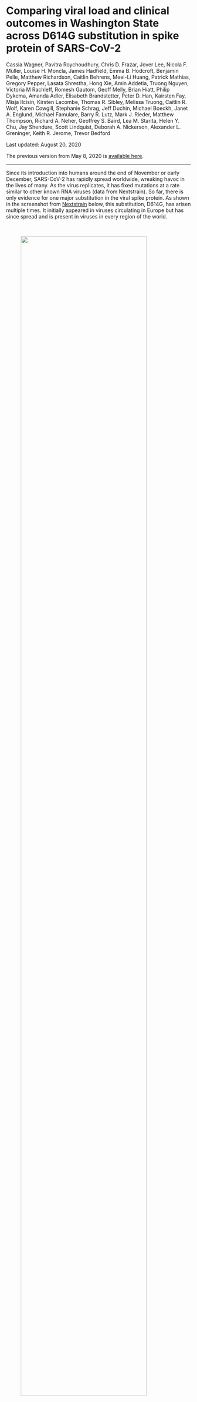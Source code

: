 # Comparing viral load and clinical outcomes in Washington State across D614G substitution in spike protein of SARS-CoV-2

Cassia Wagner, Pavitra Roychoudhury, Chris D. Frazar, Jover Lee, Nicola F. Müller, Louise H. Moncla, James Hadfield, Emma B. Hodcroft,  Benjamin Pelle, Matthew Richardson, Caitlin Behrens, Meei-Li Huang, Patrick Mathias, Gregory Pepper, Lasata Shrestha, Hong Xie, Amin Addetia, Truong Nguyen, Victoria M Rachleff, Romesh Gautom, Geoff Melly, Brian Hiatt, Philip Dykema, Amanda Adler, Elisabeth Brandstetter, Peter D. Han, Kairsten Fay, Misja Ilcisin, Kirsten Lacombe, Thomas R. Sibley, Melissa Truong, Caitlin R. Wolf, Karen Cowgill, Stephanie Schrag, Jeff Duchin, Michael Boeckh, Janet A. Englund, Michael Famulare, Barry R. Lutz, Mark J. Rieder, Matthew Thompson, Richard A. Neher, Geoffrey S. Baird, Lea M. Starita, Helen Y. Chu, Jay Shendure, Scott Lindquist, Deborah A. Nickerson, Alexander L. Greninger, Keith R. Jerome, Trevor Bedford

Last updated: August 20, 2020

The previous version from May 8, 2020 is [available here](https://github.com/blab/ncov-D614G/blob/39f87ba09a8e9ad1789052039f8602a445364b9e/README.md).

-------------------------------------------

Since its introduction into humans around the end of November or early December, SARS-CoV-2 has rapidly spread worldwide, wreaking havoc in the lives of many.
As the virus replicates, it has fixed mutations at a rate similar to other known RNA viruses (data from Nextstrain).
So far, there is only evidence for one major substitution in the viral spike protein.
As shown in the screenshot from [Nextstrain](https://nextstrain.org/ncov/global/?c=gt-S_614) below, this substitution, D614G, has arisen multiple times.
It initially appeared in viruses circulating in Europe but has since spread and is present in viruses in every region of the world.

<br>

<figure>
	<a id="nextstrain:D614G"></a>
	<img style="width:90%;" src="figures/nextstrain_d614g_2020-07-22.PNG" alt="">
</figure>

<br>

Here, we use SARS-CoV-2 genomes from individuals in Washington State to explore whether or not the Spike: D614G substitution has any impact on replication potential of the virus or clinical outcomes of patients infected by the virus.
We find preliminary evidence of increased viral load and lower age of infection with viruses containing the D614G spike substitution.
We do not find convincing evidence for a difference in clinical outcomes among patients infected with viruses containing this substitution.  

## SARS-CoV-2 replication fitness assessed by viral load across D614G spike substitution

We analyzed 1770 SARS-CoV-2 genomes collected between February 22, 2020 and April 29, 2020 from individuals in Washington State.
1128 genomes were from patients referred by a healthcare provider for nasal swab testing to the University of Washington (UW) Virology laboratory; 550 genomes were from samples collected by the Washington Department of Health (WA-DoH), and 92 samples were from self-collected nasal swabs mailed in for testing as part of the Seattle Coronavirus Assessment Network (SCAN).
These genomes were classified as belonging to clade D if they had an aspartic acid at position 614 in Spike or as belonging to clade G if they contained a glycine at Spike position 614.
837 sequences were classified into clade D, and 933 sequences were classified into clade G.
Early in the epidemic, the majority of circulating viruses belonged to clade D, but clade G viruses dominated later.
Notably, different sample sources had different time distributions of the viral lineages.
In UW Virology and SCAN samples, clade and time were highly correlated.
In WA-DoH samples, the clades were more evenly distributed over time (Fig. 1).

<br>

<figure>
	<a id="fig:clade-time"></a>
	<img width="80%"; src="figures/clade-time.jpg" alt="">
  <figcaption>**Figure 1: SARS-CoV-2 samples in Washington from Feb. 22, 2020 to April 29, 2020.** Samples are classified into clades D or G according to amino acid at position 614 in the Spike protein.
  </figcaption>
</figure>

<br><br>

We hypothesized that if D614G functionally improved virus replication, patients infected with 614G virus would have increased viral loads.
Using cycle threshold (Ct) from polymerase chain reaction (PCR) assays as a measurement of viral load, we found that patients with clade D viruses had an average higher Ct than patients with clade G viruses.
This difference was significant by Wilcoxon Rank Sum Test in samples from UW Virology (p-value = 1.5e-12, n = 879) and WA-DoH (p-value = 0.014, n = 550), but not when only using the samples from SCAN, where we had far fewer samples (p-value = 0.077, n = 92) (Fig. 2A).

Note: For UW Virology samples, only Ct from PCR with N1, N2 primers was considered in the above test and following analyses. UW Virology Laboratory used three different primer sets over the timeframe of the dataset. The majority of samples were screened with N1, N2 primers, and these primers were used when both lineages were circulating in Washington.

We also found a difference in age of people infected between the two clades (Fig. 2B).  
In samples from UW Virology, the average age of patients infected with viruses from the 614D lineage was 56.6 and 52.4 for the 614G lineage (p-value= 5.8e-04, Student’s T-test).
In SCAN samples, the average age of patients was 45.8 for 614D and 38.4 for 614G (p-value = 0.088).
Age was not available for WA-DoH samples.
Note: Age was reported in a decade bin and converted to a continuous variable for analysis.

<figure>
	<a id="fig:clade-ct"></a>
	<img width="80%"; src="figures/ct-age-glm.jpg" alt="">
  <figcaption>**Figure 2: Cycle threshold (Ct) and viral clade.** (A) Comparison between Ct values for viruses from 614D & 614G clade, (B) Comparison of patient age between 614D & 614G clade. Dots represent the mean and bars show two standard deviations from the mean. Age was reported in a decade bin vertically jittered for visualization. (C) GLM analysis of Ct values using different potential predictors.
  </figcaption>
</figure>

<br><br>

The lower age of infected patients with 614G virus could be due to increased viral load, resulting in more productive infections and more cases in younger, typically healthier individuals.
Age differences could also be caused by increased testing, resulting in detection of less severe, younger cases later in the outbreak when 614G was more prevalent (Fig. 1).
Similarly, differences in viral load between clades could also be due to increased testing, resulting in sooner detection of cases.
Viral load in patients strongly depends on when during an infection they are tested (He et al., 2020; Huang et al., 2020; Yu et al., 2020; Zou et al., 2020).
However, we observed differences in viral load across Spike D614G in three different datasets, spanning different time periods of the Washington State epidemic, so it seems less likely that Ct differences are solely due to time effects.

To further explore the relationship between clade, age, time, and Ct, we applied a generalized linear model to UW Virology samples.
As potential predictors, we included patient age, viral clade, and week in which a patient was tested.
We found that clade was the strongest predictor of Ct values, with 614G having a Ct value that is, on average, 1.4 units lower than for 614D (Fig. 2C).
Week and age were not significant predictors of impacts on Ct values.
The analysis suggests even that while controlling for differences in time and age, amino acid at position 614 in Spike is still a significant predictor of Ct.
This is consistent with increased replication potential being conferred by the Spike: D614G substitution

These findings are also consistent with observations by Korber et al in Sheffield, UK and McNamara et al in the southern United States finding lowered Ct's in patients with 614G virus compared to 614D virus.
Recent _in vitro_ studies identify a putative mechanism for differences in viral load: pseudovirus containing spike protein with 614G substitution exhibit less S1/S2 cleavage, resulting in increased protein stability and greater infectivity compared to 614D virus (Daniloski et al.; Zhang et al.; Yurkovetskiy et al., 2020).

## Clinical outcomes across SARS-CoV-2 D614G spike substitution

Increased viral replication due to Spike 614G could impact in clinical severity, so we examined the clinical records of patients with COVID-19.
We reviewed 248 charts of patients in the UW Medicine Network from whom sequenced SARS-CoV-2 genomes were sampled.
Clinical record review was limited to theses patients as the IRB only covered electronic health record access for patients in the UW Medicine Network.
In UW Medicine patients, samples were collected from March 5 to April 25; 104 of these patients were infected with SARS-CoV-2 from clade D, and 144 patients were infected with the clade G virus.
Table 1 summarizes the clinical variables pulled during chart review.

Table 1. Clinical characteristics of patients in the UW Medicine Network with SARS-CoV-2 genomes available.
| Sex        | Age                 | Status         | Care type       | Critical care admission | Active cancer or immunocompromised |
|------------|---------------------|----------------|-----------------|-------------------------|------------------------------------|
| Female: 120 | Range: 10-19 to 90+ | Deceased: 18   | Inpatient: 65   | Yes: 17                  | Yes: 26                            |
| Male: 128   | Median: 60-69       | Recovered: 230 | Outpatient: 183 | No: 230                 | No: 222                            |

<br>

Ct is lower for patients in UW Medicine network compared to other samples tested and sequenced by UW Virology (Fig 3A).
Since testing was performed by UW, it is possible that time to testing from symptom onset was shorter for patients seeking care in the UW Medicine network.

First, we repeated the analyses performed on all sequences in this subset of patients for whom clinical data was available.
As shown in Figure 3B, the Ct was again lower in patients with virus from clade G compared to clade D (Wilcoxon Rank Sum Test: p-value 0.044).
The average age of patients with viruses from clade G compared to clade D was also lower but not significantly (Student's t-test: p-value 0.23) (Fig. 3C)

We performed the same GLM analysis as previously but included additional potential predictors, such as sex, active cancer or immunocompromised, hospitalization, and severe outcome (required intensive care and/or deceased).
In the GLM, viral clade was significantly associated with Ct values. Sex was also a significant predictor of Ct values, although none of the other variables were significant predictors (Fig. 3D)
With the small sample size, it is difficult to draw conclusions about the impact of the other variables on Ct.
However, the analysis did help validate that a lower Ct was observed with viruses from 614G clade in this dataset.

<br>

<figure>
	<a id="fig:age-ct-clade-clinical"></a>
	<img width="80%"; src="figures/clinical_ct-age-glm.jpg" alt="">
  <figcaption>Figure 3: Average Ct, age, and clade for patients in UW Medicine Network. (A) Comparison of Ct for UW Medicine affiliated patients and other samples sequenced by UW Virology. (B) Comparison of Ct across Spike D614G in patients at UW Medicine affiliates. (C)  Comparison of patient age at UW Medicine affiliates between 614D & 614G clade. Dots represent the mean and bars show two standard deviations from the mean. Age was reported in a decade bin vertically jittered for visualization,. (D) GLM of Ct in patients at UW Medicine affiliates.
  </figcaption>
</figure>

<br><br>

We next investigated what factors impact clinical outcome most.
We grouped cases as either inpatient or outpatient and performed a multivariate logistic regression with hospitalization status as the outcome.
Clade membership, sex, immunocompromised/active cancer, age, week of testing and measured Ct value were potential predictors of the outcome.
The significant predictors for hospitalization were age (p-value = 5.4e-07), whether a patient was suffering from active cancer and/or was immunocompromised (p-value = 0.023), and average Ct (p-value = 0.0020).
We did not find any evidence for clade membership to impact clinical outcome (Fig 4A).

Next, we used Chi-squared tests, to compare proportions of female vs. male, immunocompromised or active cancer, inpatient vs. outpatient, and critical care admission and/or death across clades.
After controlling for multiple hypothesis testing using a Bonferroni correction, there was no significant difference in viral clade across any of these variables (Fig. 4B).

<figure>
	<a id="fig:hospitalizatin-clades"></a>
	<img width="60%"; src="figures/hospitalization-clades.jpg" alt="">
  <figcaption>Figure 4: Viral clade and clinical outcome. (A) Odds ratios of being hospitalized given being infected with SARS-CoV-2. (B) Proportion of viruses in 614D and 614G clades grouped by sex, immunocompromised status, hospitalization, and severe outcome (requiring critical care or death). Proportion was calculated as the mean of a binary clade variable; error bars show standard error of the mean.

  </figcaption>
</figure>

<br><br>

These results taken together find no evidence of a difference in clinical severity of COVID-19 due to the Spike D614G substitution in SARS-CoV-2.
Given the small sample size of our dataset however, this does not preclude the possibility that others may find a clinical difference in subsequent studies.

## References

Daniloski, Z. et al. (no date) ‘The Spike D614G mutation increases SARS-CoV-2 infection of multiple human cell types’. doi: 10.1101/2020.06.14.151357.
He, X. et al. (2020) ‘Temporal dynamics in viral shedding and transmissibility of COVID-19’, Nature medicine. Nature Publishing Group, 26(5), pp. 672–675.

Huang, Y. et al. (2020) ‘SARS-CoV-2 Viral Load in Clinical Samples from Critically Ill Patients’, American journal of respiratory and critical care medicine, pp. 1435–1438.

Korber, B. et al. (2020) ‘Tracking changes in SARS-CoV-2 Spike: evidence that D614G increases infectivity of the COVID-19 virus’, Cell. doi: 10.1016/j.cell.2020.06.043.

McNamara, R. P. et al. (no date) ‘High-density amplicon sequencing identifies community spread and ongoing evolution of SARS-CoV-2 in the Southern United States’. doi: 10.1101/2020.06.19.161141.

Müller, N. F. et al. (no date) ‘Characterising the epidemic spread of Influenza A/H3N2 within a city through phylogenetics’. doi: 10.1101/2020.04.27.052225.

Yu, F. et al. (2020) ‘Quantitative Detection and Viral Load Analysis of SARS-CoV-2 in Infected Patients’, Clinical infectious diseases: an official publication of the Infectious Diseases Society of America. doi: 10.1093/cid/ciaa345.

Yurkovetskiy, L. et al. (2020) ‘SARS-CoV-2 Spike protein variant D614G increases infectivity and retains sensitivity to antibodies that target the receptor binding domain’, bioRxiv : the preprint server for biology. doi: 10.1101/2020.07.04.187757.

Zhang, L. et al. (no date) ‘The D614G mutation in the SARS-CoV-2 spike protein reduces S1 shedding and increases infectivity’. doi: 10.1101/2020.06.12.148726.

Zou, L. et al. (2020) ‘SARS-CoV-2 Viral Load in Upper Respiratory Specimens of Infected Patients’, The New England journal of medicine, 382(12), pp. 1177–1179.
